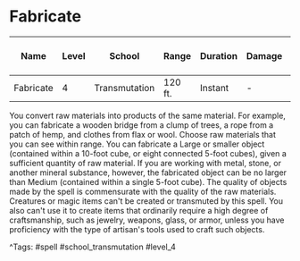 # Fabricate

| Name | Level | School | Range | Duration | Damage | Save DC & Type |
|------|-------|--------|-------|----------|--------|----------------|
| Fabricate | 4 | Transmutation | 120 ft. | Instant | - | - |

You convert raw materials into products of the same material. For example, you can fabricate a wooden bridge from a clump of trees, a rope from a patch of hemp, and clothes from flax or wool. Choose raw materials that you can see within range. You can fabricate a Large or smaller object (contained within a 10-foot cube, or eight connected 5-foot cubes), given a sufficient quantity of raw material. If you are working with metal, stone, or another mineral substance, however, the fabricated object can be no larger than Medium (contained within a single 5-foot cube). The quality of objects made by the spell is commensurate with the quality of the raw materials. Creatures or magic items can't be created or transmuted by this spell. You also can't use it to create items that ordinarily require a high degree of craftsmanship, such as jewelry, weapons, glass, or armor, unless you have proficiency with the type of artisan's tools used to craft such objects.

^Tags: #spell #school_transmutation #level_4